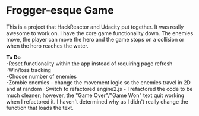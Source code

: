 Frogger-esque Game
===============================
This is a project that HackReactor and Udacity put together.  It was really awesome to work on.  I have the core game functionality down.  The enemies move, the player can move the hero and the game stops on a collision or when the hero reaches the water.  

**To Do**  
-Reset functionality within the app instead of requiring page refresh  
-Win/loss tracking  
-Choose number of enemies  
-Zombie enemies - change the movement logic so the enemies travel in 2D and at random
-Switch to refactored engine2.js - I refactored the code to be much cleaner; however, the "Game Over"/"Game Won" text quit working when I refactored it.  I haven't determined why as I didn't really change the function that loads the text.